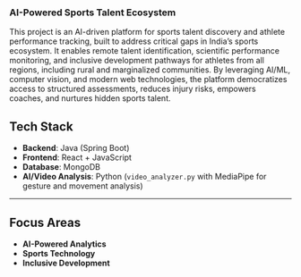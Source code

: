 ### AI-Powered Sports Talent Ecosystem
This project is an AI-driven platform for sports talent discovery and athlete performance tracking, built to address critical gaps in India’s sports ecosystem. It enables remote talent identification, scientific performance monitoring, and inclusive development pathways for athletes from all regions, including rural and marginalized communities. By leveraging AI/ML, computer vision, and modern web technologies, the platform democratizes access to structured assessments, reduces injury risks, empowers coaches, and nurtures hidden sports talent.
## Tech Stack
* **Backend**: Java (Spring Boot)
* **Frontend**: React + JavaScript
* **Database**: MongoDB
* **AI/Video Analysis**: Python (`video_analyzer.py` with MediaPipe for gesture and movement analysis)
---
## Focus Areas
* **AI-Powered Analytics**
* **Sports Technology**
* **Inclusive Development**
